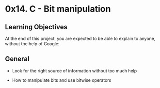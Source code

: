 # 0x14. C - Bit manipulation

## Learning Objectives
At the end of this project, you are expected to be able to explain to anyone, without the help of Google:

## General

* Look for the right source of information without too much help

* How to manipulate bits and use bitwise operators
